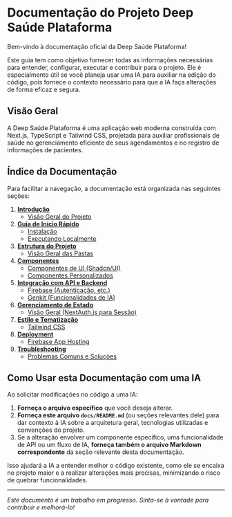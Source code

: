 # Documentação do Projeto Deep Saúde Plataforma

Bem-vindo à documentação oficial da Deep Saúde Plataforma!

Este guia tem como objetivo fornecer todas as informações necessárias para entender, configurar, executar e contribuir para o projeto. Ele é especialmente útil se você planeja usar uma IA para auxiliar na edição do código, pois fornece o contexto necessário para que a IA faça alterações de forma eficaz e segura.

## Visão Geral

A Deep Saúde Plataforma é uma aplicação web moderna construída com Next.js, TypeScript e Tailwind CSS, projetada para auxiliar profissionais de saúde no gerenciamento eficiente de seus agendamentos e no registro de informações de pacientes.

## Índice da Documentação

Para facilitar a navegação, a documentação está organizada nas seguintes seções:

1.  **[Introdução](./introduction/overview.md)**
    *   [Visão Geral do Projeto](./introduction/overview.md)
2.  **[Guia de Início Rápido](./getting-started/installation.md)**
    *   [Instalação](./getting-started/installation.md)
    *   [Executando Localmente](./getting-started/running-locally.md)
3.  **[Estrutura do Projeto](./project-structure/folder-overview.md)**
    *   [Visão Geral das Pastas](./project-structure/folder-overview.md)
4.  **[Componentes](./components/ui-components.md)**
    *   [Componentes de UI (Shadcn/UI)](./components/ui-components.md)
    *   [Componentes Personalizados](./components/custom-components.md)
5.  **[Integração com API e Backend](./api-integration/firebase.md)**
    *   [Firebase (Autenticação, etc.)](./api-integration/firebase.md)
    *   [Genkit (Funcionalidades de IA)](./api-integration/genkit.md)
6.  **[Gerenciamento de Estado](./state-management/overview.md)**
    *   [Visão Geral (NextAuth.js para Sessão)](./state-management/overview.md)
7.  **[Estilo e Tematização](./styling/tailwind.md)**
    *   [Tailwind CSS](./styling/tailwind.md)
8.  **[Deployment](./deployment/apphosting.md)**
    *   [Firebase App Hosting](./deployment/apphosting.md)
9.  **[Troubleshooting](./troubleshooting/common-issues.md)**
    *   [Problemas Comuns e Soluções](./troubleshooting/common-issues.md)

## Como Usar esta Documentação com uma IA

Ao solicitar modificações no código a uma IA:

1.  **Forneça o arquivo específico** que você deseja alterar.
2.  **Forneça este arquivo `docs/README.md`** (ou seções relevantes dele) para dar contexto à IA sobre a arquitetura geral, tecnologias utilizadas e convenções do projeto.
3.  Se a alteração envolver um componente específico, uma funcionalidade de API ou um fluxo de IA, **forneça também o arquivo Markdown correspondente** da seção relevante desta documentação.

Isso ajudará a IA a entender melhor o código existente, como ele se encaixa no projeto maior e a realizar alterações mais precisas, minimizando o risco de quebrar funcionalidades.

---

*Este documento é um trabalho em progresso. Sinta-se à vontade para contribuir e melhorá-lo!*

